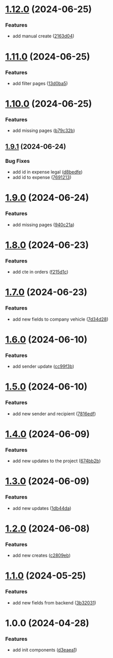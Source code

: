 # [1.12.0](https://github.com/GabrielGuedess/TMS-Web/compare/v1.11.0...v1.12.0) (2024-06-25)


### Features

* add manual create ([2163d04](https://github.com/GabrielGuedess/TMS-Web/commit/2163d04ed990e7a34f203e9e9d8a7ad962c3d733))

# [1.11.0](https://github.com/GabrielGuedess/TMS-Web/compare/v1.10.0...v1.11.0) (2024-06-25)


### Features

* add filter pages ([13d0ba5](https://github.com/GabrielGuedess/TMS-Web/commit/13d0ba56adfab3e55e163b3e53fb069c100cda7a))

# [1.10.0](https://github.com/GabrielGuedess/TMS-Web/compare/v1.9.1...v1.10.0) (2024-06-25)


### Features

* add missing pages ([b79c32b](https://github.com/GabrielGuedess/TMS-Web/commit/b79c32bf2490cf9f5f25838c4e6bf7a03c1bf8a4))

## [1.9.1](https://github.com/GabrielGuedess/TMS-Web/compare/v1.9.0...v1.9.1) (2024-06-24)


### Bug Fixes

* add id in expense legal ([d8bedfe](https://github.com/GabrielGuedess/TMS-Web/commit/d8bedfed7c23a87ab1fe0f9a582b890fcb849d6c))
* add id to expense ([7691213](https://github.com/GabrielGuedess/TMS-Web/commit/76912139ca81308cf62c8ba5245f3952328ad863))

# [1.9.0](https://github.com/GabrielGuedess/TMS-Web/compare/v1.8.0...v1.9.0) (2024-06-24)


### Features

* add missing pages ([940c21a](https://github.com/GabrielGuedess/TMS-Web/commit/940c21acb3b0b1fcc5cf840deb478aba2c383633))

# [1.8.0](https://github.com/GabrielGuedess/TMS-Web/compare/v1.7.0...v1.8.0) (2024-06-23)


### Features

* add cte in orders ([f215d1c](https://github.com/GabrielGuedess/TMS-Web/commit/f215d1c68aff198e3b101ca1d8b40bfce0a30d4e))

# [1.7.0](https://github.com/GabrielGuedess/TMS-Web/compare/v1.6.0...v1.7.0) (2024-06-23)


### Features

* add new fields to company vehicle ([7d34d28](https://github.com/GabrielGuedess/TMS-Web/commit/7d34d28b8ae92480ceb9c3a29b7c36c0d505ab89))

# [1.6.0](https://github.com/GabrielGuedess/TMS-Web/compare/v1.5.0...v1.6.0) (2024-06-10)


### Features

* add sender update ([cc99f3b](https://github.com/GabrielGuedess/TMS-Web/commit/cc99f3beb5d467e535554a9f5594a7625a033a3f))

# [1.5.0](https://github.com/GabrielGuedess/TMS-Web/compare/v1.4.0...v1.5.0) (2024-06-10)


### Features

* add new sender and recipient ([7816edf](https://github.com/GabrielGuedess/TMS-Web/commit/7816edfc3068665e18f38eee736e73618f72ad0b))

# [1.4.0](https://github.com/GabrielGuedess/TMS-Web/compare/v1.3.0...v1.4.0) (2024-06-09)


### Features

* add new updates to the project ([674bb2b](https://github.com/GabrielGuedess/TMS-Web/commit/674bb2bfec62afaf983f5a3b69e0c676293297ce))

# [1.3.0](https://github.com/GabrielGuedess/TMS-Web/compare/v1.2.0...v1.3.0) (2024-06-09)


### Features

* add new updates ([1db44da](https://github.com/GabrielGuedess/TMS-Web/commit/1db44da328657feb5782ae681cabedc061f07f9a))

# [1.2.0](https://github.com/GabrielGuedess/TMS-Web/compare/v1.1.0...v1.2.0) (2024-06-08)


### Features

* add new creates ([c2809eb](https://github.com/GabrielGuedess/TMS-Web/commit/c2809ebd34178b9ee1f7d9d6f1ad9caedff1fbd3))

# [1.1.0](https://github.com/GabrielGuedess/TMS-Web/compare/v1.0.0...v1.1.0) (2024-05-25)


### Features

* add new fields from backend ([3b32031](https://github.com/GabrielGuedess/TMS-Web/commit/3b32031c9c79568cc3992ba7697617b8903347d4))

# 1.0.0 (2024-04-28)


### Features

* add init components ([d3eaea1](https://github.com/GabrielGuedess/TMS-Web/commit/d3eaea16e4f41aaf7f05902ad6a808c1bcc52254))
